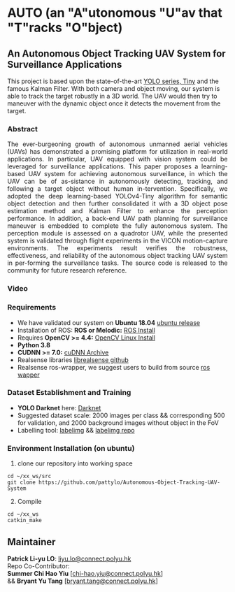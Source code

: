# AUTO (an "A"utonomous "U"av that "T"racks "O"bject)
##  An Autonomous Object Tracking UAV System for Surveillance Applications
This project is based upon the state-of-the-art [YOLO series, Tiny](https://github.com/AlexeyAB/darknet#how-to-train-tiny-yolo-to-detect-your-custom-objects) and the famous Kalman Filter. With both camera and object moving, our system is able to track the target robustly in a 3D world. The UAV would then try to maneuver with the dynamic object once it detects the movement from the target.

### Abstract
<div align="justify">
The ever-burgeoning growth of autonomous unmanned aerial vehicles (UAVs) has demonstrated a promising platform for utilization in real-world applications. In particular, UAV equipped with vision system could be leveraged for surveillance applications. This paper proposes a learning-based UAV system for achieving autonomous surveillance, in which the UAV can be of as-sistance in autonomously detecting, tracking, and following a target object without human in-tervention. Specifically, we adopted the deep learning-based YOLOv4-Tiny algorithm for semantic object detection and then further consolidated it with a 3D object pose estimation method and Kalman Filter to enhance the perception performance. In addition, a back-end UAV path planning for surveiilance maneuver is embedded to complete the fully autonomous system. The perception module is assessed on a quadrotor UAV, while the presented system is validated through flight experiments in the VICON motion-capture environments. The experiments result verifies the robustness, effectiveness, and reliability of the autonomous object tracking UAV system in per-forming the surveillance tasks. The source code is released to the community for future research reference.
</div>


### Video

### Requirements
* We have validated our system on **Ubuntu 18.04** [ubuntu release](https://releases.ubuntu.com/)
* Installation of ROS: **ROS or Melodic:** [ROS Install](http://wiki.ros.org/ROS/Installation)
* Requires **OpenCV >= 4.4:** [OpenCV Linux Install](https://docs.opencv.org/4.4.0/d7/d9f/tutorial_linux_install.html)
* **Python 3.8** 
* **CUDNN >= 7.0:** [cuDNN Archive](https://developer.nvidia.com/rdp/cudnn-archive)
* Realsense libraries [librealsense github](https://github.com/IntelRealSense/librealsense/blob/master/doc/distribution_linux.md)
* Realsense ros-wrapper, we suggest users to build from source [ros wapper](https://github.com/IntelRealSense/realsense-ros#step-2-install-intel-realsense-ros-from-sources)

### Dataset Establishment and Training
* **YOLO Darknet** here: [Darknet](https://github.com/pjreddie/darknet)
* Suggested dataset scale: 2000 images per class && corresponding 500 for validation, and 2000 background images without object in the FoV
* Labelling tool: [labelimg](https://tzutalin.github.io/labelImg/) && [labelimg repo](https://github.com/tzutalin/labelImg)

### Environment Installation (on ubuntu)
1. clone our repository into working space

```
cd ~/xx_ws/src
git clone https://github.com/pattylo/Autonomous-Object-Tracking-UAV-System
```

2. Compile 
```
cd ~/xx_ws
catkin_make
```


## Maintainer 
**Patrick Li-yu LO**: [liyu.lo@connect.polyu.hk](liyu.lo@connect.polyu.hk)<br/>
Repo Co-Contributor:<br/> **Summer Chi Hao Yiu** [chi-hao.yiu@connect.polyu.hk] <br/>&& **Bryant Yu Tang** [bryant.tang@connect.polyu.hk]
